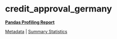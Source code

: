 # credit_approval_germany

[**Pandas Profiling Report**](https://epistasislab.github.io/pmlb/profile/credit_approval_germany.html)

[Metadata](metadata.yaml) | [Summary Statistics](summary_stats.tsv)

